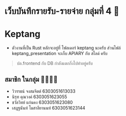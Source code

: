 # เว็บบันทึกรายรับ-รายจ่าย กลุ่มที่ 4 💸
# Keptang
- ตัวงานที่เป็น Rust หลักจะอยู่ที่ โฟลเดอร์ keptang นะครับ ส่วนไฟล์ keptang_presentation จะเก็บ APIARY กับ สไลด์ ครับ
> ปล.frontend กับ DB กำลังแตกกิ่งไปทำอยู่ครับ
## สมาชิก ในกลุ่ม 👨‍👩‍👧‍👦  
* วิวรรธน์  จงสมจิตต์ 6303051613033
* นิรุท คุณวงค์ 6303051623055
* ชวัลวิทย์ แก่นคง 6303051623080
* เสฏฐนันท์ โมสาลียานนท์ 6303051623144
